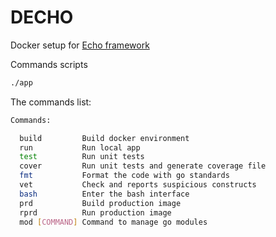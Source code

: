 # DECHO
Docker setup for [Echo framework](https://github.com/labstack/echo)

Commands scripts

```bash
./app
```

The commands list:

```bash
Commands:

  build         Build docker environment
  run           Run local app
  test          Run unit tests
  cover         Run unit tests and generate coverage file
  fmt           Format the code with go standards
  vet           Check and reports suspicious constructs
  bash          Enter the bash interface
  prd           Build production image
  rprd          Run production image
  mod [COMMAND] Command to manage go modules
```
